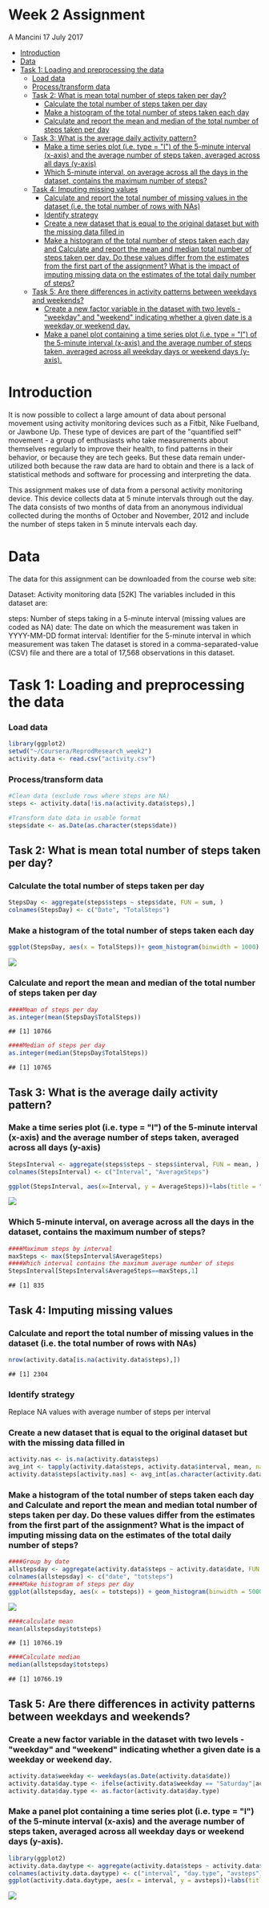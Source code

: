Week 2 Assignment
================
A Mancini
17 July 2017

-   [Introduction](#introduction)
-   [Data](#data)
-   [Task 1: Loading and preprocessing the data](#task-1-loading-and-preprocessing-the-data)
    -   [Load data](#load-data)
    -   [Process/transform data](#processtransform-data)
    -   [Task 2: What is mean total number of steps taken per day?](#task-2-what-is-mean-total-number-of-steps-taken-per-day)
        -   [Calculate the total number of steps taken per day](#calculate-the-total-number-of-steps-taken-per-day)
        -   [Make a histogram of the total number of steps taken each day](#make-a-histogram-of-the-total-number-of-steps-taken-each-day)
        -   [Calculate and report the mean and median of the total number of steps taken per day](#calculate-and-report-the-mean-and-median-of-the-total-number-of-steps-taken-per-day)
    -   [Task 3: What is the average daily activity pattern?](#task-3-what-is-the-average-daily-activity-pattern)
        -   [Make a time series plot (i.e. type = "l") of the 5-minute interval (x-axis) and the average number of steps taken, averaged across all days (y-axis)](#make-a-time-series-plot-i.e.-type-l-of-the-5-minute-interval-x-axis-and-the-average-number-of-steps-taken-averaged-across-all-days-y-axis)
        -   [Which 5-minute interval, on average across all the days in the dataset, contains the maximum number of steps?](#which-5-minute-interval-on-average-across-all-the-days-in-the-dataset-contains-the-maximum-number-of-steps)
    -   [Task 4: Imputing missing values](#task-4-imputing-missing-values)
        -   [Calculate and report the total number of missing values in the dataset (i.e. the total number of rows with NAs)](#calculate-and-report-the-total-number-of-missing-values-in-the-dataset-i.e.-the-total-number-of-rows-with-nas)
        -   [Identify strategy](#identify-strategy)
        -   [Create a new dataset that is equal to the original dataset but with the missing data filled in](#create-a-new-dataset-that-is-equal-to-the-original-dataset-but-with-the-missing-data-filled-in)
        -   [Make a histogram of the total number of steps taken each day and Calculate and report the mean and median total number of steps taken per day. Do these values differ from the estimates from the first part of the assignment? What is the impact of imputing missing data on the estimates of the total daily number of steps?](#make-a-histogram-of-the-total-number-of-steps-taken-each-day-and-calculate-and-report-the-mean-and-median-total-number-of-steps-taken-per-day.-do-these-values-differ-from-the-estimates-from-the-first-part-of-the-assignment-what-is-the-impact-of-imputing-missing-data-on-the-estimates-of-the-total-daily-number-of-steps)
    -   [Task 5: Are there differences in activity patterns between weekdays and weekends?](#task-5-are-there-differences-in-activity-patterns-between-weekdays-and-weekends)
        -   [Create a new factor variable in the dataset with two levels - "weekday" and "weekend" indicating whether a given date is a weekday or weekend day.](#create-a-new-factor-variable-in-the-dataset-with-two-levels---weekday-and-weekend-indicating-whether-a-given-date-is-a-weekday-or-weekend-day.)
        -   [Make a panel plot containing a time series plot (i.e. type = "l") of the 5-minute interval (x-axis) and the average number of steps taken, averaged across all weekday days or weekend days (y-axis).](#make-a-panel-plot-containing-a-time-series-plot-i.e.-type-l-of-the-5-minute-interval-x-axis-and-the-average-number-of-steps-taken-averaged-across-all-weekday-days-or-weekend-days-y-axis.)

Introduction
============

It is now possible to collect a large amount of data about personal movement using activity monitoring devices such as a Fitbit, Nike Fuelband, or Jawbone Up. These type of devices are part of the "quantified self" movement - a group of enthusiasts who take measurements about themselves regularly to improve their health, to find patterns in their behavior, or because they are tech geeks. But these data remain under-utilized both because the raw data are hard to obtain and there is a lack of statistical methods and software for processing and interpreting the data.

This assignment makes use of data from a personal activity monitoring device. This device collects data at 5 minute intervals through out the day. The data consists of two months of data from an anonymous individual collected during the months of October and November, 2012 and include the number of steps taken in 5 minute intervals each day.

Data
====

The data for this assignment can be downloaded from the course web site:

Dataset: Activity monitoring data \[52K\] The variables included in this dataset are:

steps: Number of steps taking in a 5-minute interval (missing values are coded as NA) date: The date on which the measurement was taken in YYYY-MM-DD format interval: Identifier for the 5-minute interval in which measurement was taken The dataset is stored in a comma-separated-value (CSV) file and there are a total of 17,568 observations in this dataset.

Task 1: Loading and preprocessing the data
==========================================

### Load data

``` r
library(ggplot2)
setwd("~/Coursera/ReprodResearch_week2")
activity.data <- read.csv("activity.csv")
```

### Process/transform data

``` r
#Clean data (exclude rows where steps are NA)
steps <- activity.data[!is.na(activity.data$steps),]

#Transform date data in usable format
steps$date <- as.Date(as.character(steps$date))
```

Task 2: What is mean total number of steps taken per day?
---------------------------------------------------------

### Calculate the total number of steps taken per day

``` r
StepsDay <- aggregate(steps$steps ~ steps$date, FUN = sum, )
colnames(StepsDay) <- c("Date", "TotalSteps")
```

### Make a histogram of the total number of steps taken each day

``` r
ggplot(StepsDay, aes(x = TotalSteps))+ geom_histogram(binwidth = 1000) +labs(title = "Total steps per day", x = "Steps", y = "Frequency")
```

![](PA1_template_files/figure-markdown_github-ascii_identifiers/Task%202.2-1.png)

### Calculate and report the mean and median of the total number of steps taken per day

``` r
####Mean of steps per day
as.integer(mean(StepsDay$TotalSteps))
```

    ## [1] 10766

``` r
####Median of steps per day
as.integer(median(StepsDay$TotalSteps))
```

    ## [1] 10765

Task 3: What is the average daily activity pattern?
---------------------------------------------------

### Make a time series plot (i.e. type = "l") of the 5-minute interval (x-axis) and the average number of steps taken, averaged across all days (y-axis)

``` r
StepsInterval <- aggregate(steps$steps ~ steps$interval, FUN = mean, )
colnames(StepsInterval) <- c("Interval", "AverageSteps")

ggplot(StepsInterval, aes(x=Interval, y = AverageSteps))+labs(title = "Average steps per interval", x = "Interval", y = "Steps")+ geom_line()
```

![](PA1_template_files/figure-markdown_github-ascii_identifiers/Task%203.1-1.png)

### Which 5-minute interval, on average across all the days in the dataset, contains the maximum number of steps?

``` r
####Maximum steps by interval
maxSteps <- max(StepsInterval$AverageSteps)
####Which interval contains the maximum average number of steps
StepsInterval[StepsInterval$AverageSteps==maxSteps,1]
```

    ## [1] 835

Task 4: Imputing missing values
-------------------------------

### Calculate and report the total number of missing values in the dataset (i.e. the total number of rows with NAs)

``` r
nrow(activity.data[is.na(activity.data$steps),])
```

    ## [1] 2304

### Identify strategy

Replace NA values with average number of steps per interval

### Create a new dataset that is equal to the original dataset but with the missing data filled in

``` r
activity.nas <- is.na(activity.data$steps)
avg_int <- tapply(activity.data$steps, activity.data$interval, mean, na.rm=TRUE, simplify = TRUE)
activity.data$steps[activity.nas] <- avg_int[as.character(activity.data$interval[activity.nas])]
```

### Make a histogram of the total number of steps taken each day and Calculate and report the mean and median total number of steps taken per day. Do these values differ from the estimates from the first part of the assignment? What is the impact of imputing missing data on the estimates of the total daily number of steps?

``` r
####Group by date
allstepsday <- aggregate(activity.data$steps ~ activity.data$date, FUN = sum)
colnames(allstepsday) <- c("date", "totsteps")
####Make histogram of steps per day
ggplot(allstepsday, aes(x = totsteps)) + geom_histogram(binwidth = 5000) +labs(title = "Total steps per day", x = "Steps", y = "Frequency")
```

![](PA1_template_files/figure-markdown_github-ascii_identifiers/Task%204.4-1.png)

``` r
####calculate mean
mean(allstepsday$totsteps)
```

    ## [1] 10766.19

``` r
####Calculate median
median(allstepsday$totsteps)
```

    ## [1] 10766.19

Task 5: Are there differences in activity patterns between weekdays and weekends?
---------------------------------------------------------------------------------

### Create a new factor variable in the dataset with two levels - "weekday" and "weekend" indicating whether a given date is a weekday or weekend day.

``` r
activity.data$weekday <- weekdays(as.Date(activity.data$date))
activity.data$day.type <- ifelse(activity.data$weekday == "Saturday"|activity.data$weekday=="Sunday", "Weekend", "weekday")
activity.data$day.type <- as.factor(activity.data$day.type)
```

### Make a panel plot containing a time series plot (i.e. type = "l") of the 5-minute interval (x-axis) and the average number of steps taken, averaged across all weekday days or weekend days (y-axis).

``` r
library(ggplot2)
activity.data.daytype <- aggregate(activity.data$steps ~ activity.data$interval + activity.data$day.type, FUN = mean)
colnames(activity.data.daytype) <- c("interval", "day.type", "avsteps")
ggplot(activity.data.daytype, aes(x = interval, y = avsteps))+labs(title = "Steps per interval", x = "Interval", y = "Steps")+ geom_line() + facet_grid(.~day.type)
```

![](PA1_template_files/figure-markdown_github-ascii_identifiers/Task%205.2-1.png)
